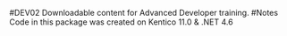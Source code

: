 #DEV02 Downloadable content for Advanced Developer training.
#Notes Code in this package was created on Kentico 11.0 & .NET 4.6

